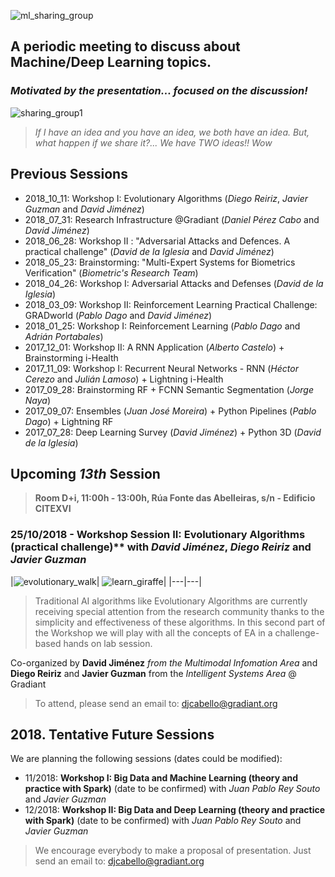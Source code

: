 ![ml_sharing_group](https://user-images.githubusercontent.com/30496090/37024691-ddf45440-2129-11e8-96f6-eca21a083b0e.png)

## A periodic meeting to discuss about Machine/Deep Learning topics. 
### *Motivated by the presentation... focused on the discussion!*
![sharing_group1](https://user-images.githubusercontent.com/30496090/31537549-e4db5ada-b002-11e7-9385-3dc08004c3e0.jpg)
> *If I have an idea and you have an idea, we both have an idea. But, what happen if we share it?... 
> We have TWO ideas!! Wow*

## Previous Sessions
* 2018_10_11: Workshop I: Evolutionary Algorithms (*Diego Reiriz*, *Javier Guzman* and *David Jiménez*)
* 2018_07_31: Research Infrastructure @Gradiant (*Daniel Pérez Cabo* and *David Jiménez*)
* 2018_06_28: Workshop II : "Adversarial Attacks and Defences. A practical challenge" (*David de la Iglesia* and *David Jiménez*)
* 2018_05_23: Brainstorming: "Multi-Expert Systems for Biometrics Verification" (*Biometric's Research Team*)
* 2018_04_26: Workshop I: Adversarial Attacks and Defenses (*David de la Iglesia*)
* 2018_03_09: Workshop II: Reinforcement Learning Practical Challenge: GRADworld (*Pablo Dago* and *David Jiménez*)
* 2018_01_25: Workshop I: Reinforcement Learning (*Pablo Dago* and *Adrián Portabales*)
* 2017_12_01: Workshop II: A RNN Application (*Alberto Castelo*) + Brainstorming i-Health
* 2017_11_09: Workshop I: Recurrent Neural Networks - RNN (*Héctor Cerezo* and *Julián Lamoso*) + Lightning i-Health
* 2017_09_28: Brainstorming RF + FCNN Semantic Segmentation (*Jorge Naya*)
* 2017_09_07: Ensembles (*Juan José Moreira*) + Python Pipelines (*Pablo Dago*) + Lightning RF 
* 2017_07_28: Deep Learning Survey (*David Jiménez*) + Python 3D (*David de la Iglesia*)

## Upcoming ***13th*** Session
> **Room D+i, 11:00h - 13:00h, Rúa Fonte das Abelleiras, s/n - Edificio CITEXVI**
### 25/10/2018 - Workshop Session II: Evolutionary Algorithms (practical challenge)** with *David Jiménez*, *Diego Reiriz* and *Javier Guzman*

|![evolutionary_walk](https://user-images.githubusercontent.com/30496090/44568568-aec6a180-a777-11e8-9655-7a9ff7781147.png)|
![learn_giraffe](https://user-images.githubusercontent.com/30496090/44568575-b2f2bf00-a777-11e8-9755-3e9a26773e89.gif)|
|---|---|
> Traditional AI algorithms like Evolutionary Algorithms are currently receiving special attention from the research community thanks to the simplicity and effectiveness of these algorithms. In this second part of the Workshop we will play with all the concepts of EA in a challenge-based hands on lab session.

Co-organized by **David Jiménez** *from the Multimodal Infomation Area* and **Diego Reiriz** and **Javier Guzman** from the *Intelligent Systems Area* @ Gradiant

> To attend, please send an email to: 
> djcabello@gradiant.org


## 2018. Tentative Future Sessions
We are planning the following sessions (dates could be modified):

* 11/2018: **Workshop I: Big Data and Machine Learning (theory and practice with Spark)** (date to be confirmed) with *Juan Pablo Rey Souto* and *Javier Guzman*
* 12/2018: **Workshop II: Big Data and Deep Learning (theory and practice with Spark)** (date to be confirmed) with *Juan Pablo Rey Souto* and *Javier Guzman*

> We encourage everybody to make a proposal of presentation. 
> Just send an email to: djcabello@gradiant.org
